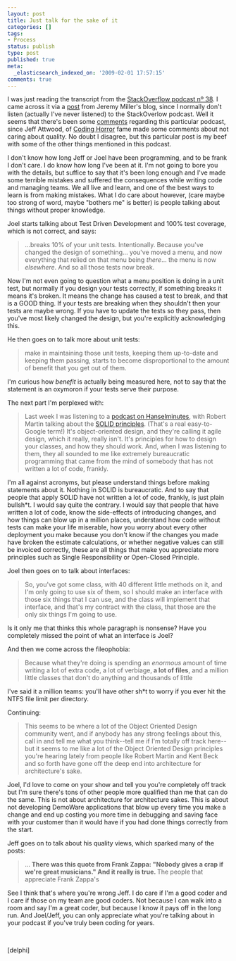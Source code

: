 ```yaml
---
layout: post
title: Just talk for the sake of it
categories: []
tags:
- Process
status: publish
type: post
published: true
meta:
  _elasticsearch_indexed_on: '2009-02-01 17:57:15'
comments: true
---
```

<p>I was just reading the transcript from the <a href="http://www.joelonsoftware.com/items/2009/01/31.html">StackOverflow podcast n&#186; 38</a>. I came across it via a <a href="http://codebetter.com/blogs/jeremy.miller/archive/2009/01/31/i-think-that-maintaining-your-technical-chops-is-a-full-time-job.aspx">post</a> from Jeremy Miller's blog, since I normally don't listen (actually I've never listened) to the StackOverlow podcast. Well it seems that there's been some <a href="http://blog.objectmentor.com/articles/2009/01/31/quality-doesnt-matter-that-much-jeff-and-joel">comments</a> regarding this particular podcast, since Jeff Attwood, of <a href="http://www.codinghorror.com">Coding Horror</a> fame made some comments about not caring about quality. No doubt I disagree, but this particular post is my beef with some of the other things mentioned in this podcast. </p>  <p>I don't know how long Jeff or Joel have been programming, and to be frank I don't care. I do know how long I've been at it. I'm not going to bore you with the details, but suffice to say that it's been long enough and I've made some terrible mistakes and suffered the consequences while writing code and managing teams. We all live and learn, and one of the best ways to learn is from making mistakes. What I do care about however, (care maybe too strong of word, maybe &quot;bothers me&quot; is better) is people talking about things without proper knowledge.</p>  <p>Joel starts talking about Test Driven Development and 100% test coverage, which is not correct, and says: </p>  <blockquote>   <p>...breaks 10% of your unit tests. Intentionally. Because you've changed the design of something... you've moved a menu, and now everything that relied on that menu being <i>there</i>... the menu is now <i>elsewhere</i>. And so all those tests now break.</p> </blockquote>  <p>Now I'm not even going to question what a menu position is doing in a unit test, but normally if you design your tests correctly, if something breaks it means it's broken. It means the change has caused a test to break, and that is a GOOD thing. If your tests are breaking when they shouldn't then your tests are maybe wrong. If you have to update the tests so they pass, then you've most likely changed the design, but you're explicitly acknowledging this. </p>  <p>He then goes on to talk more about unit tests:</p>  <blockquote>   <p>make in maintaining those unit tests, keeping them up-to-date and keeping them passing, starts to become disproportional to the amount of benefit that you get out of them.</p> </blockquote>  <p>I'm curious how <em>benefit</em> is actually being measured here, not to say that the statement is an oxymoron if your tests serve their purpose. </p>  <p>The next part I'm perplexed with:</p>  <blockquote>   <p>Last week I was listening to a <a href="http://www.hanselminutes.com/default.aspx?showID=163">podcast on Hanselminutes</a>, with Robert Martin talking about the <a href="http://butunclebob.com/ArticleS.UncleBob.PrinciplesOfOod">SOLID principles</a>. (That's a real easy-to-Google term!) It's object-oriented design, and they're calling it agile design, which it really, really isn't. It's principles for how to design your classes, and how they should work. And, when I was listening to them, they all sounded to me like extremely bureaucratic programming that came from the mind of somebody that has not written a lot of code, frankly.</p> </blockquote>  <p>I'm all against acronyms, but please understand things before making statements about it. Nothing in SOLID is bureaucratic. And to say that people that apply SOLID have not written a lot of code, frankly, is just plain bullsh*t. I would say quite the contrary. I would say that people that have written a lot of code, know the side-effects of introducing changes, and how things can blow up in a million places, understand how code without tests can make your life miserable, how you worry about every other deployment you make because you don't know if the changes you made have broken the estimate calculations, or whether negative values can still be invoiced correctly, these are all things that make you appreciate more principles such as Single Responsibility or Open-Closed Principle. </p>  <p>Joel then goes on to talk about interfaces: </p>  <blockquote>   <p>So, you've got some class, with 40 different little methods on it, and I'm only going to use six of them, so I should make an interface with those six things that I can use, and the class will implement that interface, and that's my contract with the class, that those are the only six things I'm going to use.</p> </blockquote>  <p>Is it only me that thinks this whole paragraph is nonsense? Have you completely missed the point of what an interface is Joel? </p>  <p>And then we come across the fileophobia:</p>  <blockquote>   <p>Because what they're doing is spending an <i>enormous </i>amount of time writing a lot of extra code, a lot of verbiage,<strong> a lot of files</strong>, and a million little classes that don't do anything and thousands of little</p> </blockquote>  <p>I've said it a million teams: you'll have other sh*t to worry if you ever hit the NTFS file limit per directory. </p>  <p>Continuing: </p>  <blockquote>   <p>This seems to be where a lot of the Object Oriented Design community went, and if anybody has any strong feelings about this, call in and tell me what you think--tell me if I'm totally off track here--but it seems to me like a lot of the Object Oriented Design principles you're hearing lately from people like Robert Martin and Kent Beck and so forth have gone off the deep end into architecture for architecture's sake. </p> </blockquote>  <p>Joel, I'd love to come on your show and tell you you're completely off track but I'm sure there's tons of other people more qualified than me that can do the same. This is not about architecture for architecture sakes. This is about not developing DemoWare applications that blow up every time you make a change and end up costing you more time in debugging and saving face with your customer than it would have if you had done things correctly from the start. </p>  <p>Jeff goes on to talk about his quality views, which sparked many of the posts: </p>  <blockquote>   <p>...<strong> There was this quote from Frank Zappa: &quot;Nobody gives a crap if we're great musicians.&quot; And it really is true. </strong>The people that appreciate Frank Zappa's </p> </blockquote>  <p>See I think that's where you're wrong Jeff. I do care if I'm a good coder and I care if those on my team are good coders. Not because I can walk into a room and say I'm a great coder, but because I know it pays off in the long run. And Joel/Jeff, you can only appreciate what you're talking about in your podcast if you've truly been coding for years.</p>  <p>&#160;</p>  <p>[delphi]</p>

